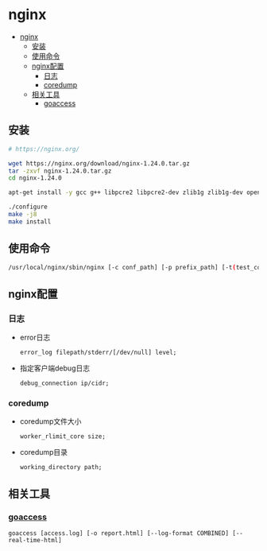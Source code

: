 # nginx

- [nginx](#nginx)
  - [安装](#安装)
  - [使用命令](#使用命令)
  - [nginx配置](#nginx配置)
    - [日志](#日志)
    - [coredump](#coredump)
  - [相关工具](#相关工具)
    - [goaccess](#goaccess)


## 安装

```bash
# https://nginx.org/

wget https://nginx.org/download/nginx-1.24.0.tar.gz
tar -zxvf nginx-1.24.0.tar.gz
cd nginx-1.24.0

apt-get install -y gcc g++ libpcre2 libpcre2-dev zlib1g zlib1g-dev openssl libssl-dev

./configure
make -j8
make install
```

## 使用命令

```bash
/usr/local/nginx/sbin/nginx [-c conf_path] [-p prefix_path] [-t(test_conf)] [-s reopen/reload/quit/stop]
```

## nginx配置

### 日志

- error日志

  ```nginx
  error_log filepath/stderr/[/dev/null] level;
  ```

- 指定客户端debug日志

  ```nginx
  debug_connection ip/cidr;
  ```

### coredump

- coredump文件大小

  ```nginx
  worker_rlimit_core size; 
  ```

- coredump目录

  ```nginx
  working_directory path;
  ```

## 相关工具

### [goaccess](https://www.goaccess.cc/)

```shell
goaccess [access.log] [-o report.html] [--log-format COMBINED] [--real-time-html]
```
